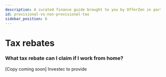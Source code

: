 ```yaml
---
description: A curated finance guide brought to you by OfferZen in partnership with Investec.
id: provisional-vs-non-provisional-tax
sidebar_position: 6
---
```



# Tax rebates

### What tax rebate can I claim if I work from home?

&#x20;\[Copy coming soon] Investec to provide
